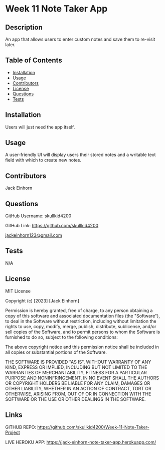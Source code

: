 # Week 11 Note Taker App

## Description

An app that allows users to enter custom notes and save them to re-visit later.

## Table of Contents
- [Installation](#installation)
- [Usage](#usage)
- [Contributors](#contributors)
- [License](#license)
- [Questions](#questions)
- [Tests](#tests)

## Installation

Users will just need the app itself. 

## Usage

A user-friendly UI will display users their stored notes and a writable text field with which to create new notes. 

## Contributors

Jack Einhorn

## Questions

GitHub Username: skullkid4200

GitHub Link: https://github.com/skullkid4200

jackeinhorn123@gmail.com

## Tests

N/A

## License

MIT License


Copyright (c) [2023] [Jack Einhorn]

Permission is hereby granted, free of charge, to any person obtaining a copy
of this software and associated documentation files (the "Software"), to deal
in the Software without restriction, including without limitation the rights
to use, copy, modify, merge, publish, distribute, sublicense, and/or sell
copies of the Software, and to permit persons to whom the Software is
furnished to do so, subject to the following conditions:

The above copyright notice and this permission notice shall be included in all
copies or substantial portions of the Software.

THE SOFTWARE IS PROVIDED "AS IS", WITHOUT WARRANTY OF ANY KIND, EXPRESS OR
IMPLIED, INCLUDING BUT NOT LIMITED TO THE WARRANTIES OF MERCHANTABILITY,
FITNESS FOR A PARTICULAR PURPOSE AND NONINFRINGEMENT. IN NO EVENT SHALL THE
AUTHORS OR COPYRIGHT HOLDERS BE LIABLE FOR ANY CLAIM, DAMAGES OR OTHER
LIABILITY, WHETHER IN AN ACTION OF CONTRACT, TORT OR OTHERWISE, ARISING FROM,
OUT OF OR IN CONNECTION WITH THE SOFTWARE OR THE USE OR OTHER DEALINGS IN THE
SOFTWARE.


## Links

GITHUB REPO: https://github.com/skullkid4200/Week-11-Note-Taker-Project

LIVE HEROKU APP: https://jack-einhorn-note-taker-app.herokuapp.com/

